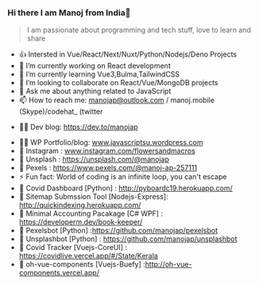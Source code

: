### Hi there I am Manoj from India👋

> I am passionate about programming and tech stuff, love to learn and share 
<!--
**manojap/manojap** is a ✨ _special_ ✨ repository because its `README.md` (this file) appears on your GitHub profile.

Here are some ideas to get you started:
-->
   

- 👍 Intersted in Vue/React/Next/Nuxt/Python/Nodejs/Deno Projects
- 🔭 I’m currently working on React development
- 🌱 I’m currently learning Vue3,Bulma,TailwindCSS
- 👯 I’m looking to collaborate on React/Vue/MongoDB projects
- 💬 Ask me about anything related to JavaScript
- 📫 How to reach me: manojap@outlook.com / manoj.mobile (Skype)/codehat_ (twitter
* 🐱‍🚀 Dev blog: https://dev.to/manojap
- 🐱‍🚀 WP Portfolio/blog: www.javascriptsu.wordpress.com
- 🤳 Instagram : www.instagram.com/flowersandmacros
- 🌹  Unsplash : https://unsplash.com/@manojap
- 🌹  Pexels : https://www.pexels.com/@manoj-ap-257111
- ⚡ Fun fact: World of coding is an infinite loop, you can't escape
- 🌹  Covid Dashboard [Python] : http://pyboardc19.herokuapp.com/
- 🌹  Sitemap Submssion Tool [Nodejs-Express]: http://quickindexing.herokuapp.com/
- 🌹  Minimal Accounting Pacakage [C# WPF] : https://developerm.dev/book-keeper/
- 🌹  Pexelsbot [Python] :https://github.com/manojap/pexelsbot
- 🌹  Unsplashbot [Python] : https://github.com/manojap/unsplashbot
- 🌹  Covid Tracker [Vuejs-CoreUI] : https://covidlive.vercel.app/#/State/Kerala
- 🌹  oh-vue-components [Vuejs-Buefy] :http://oh-vue-components.vercel.app/



